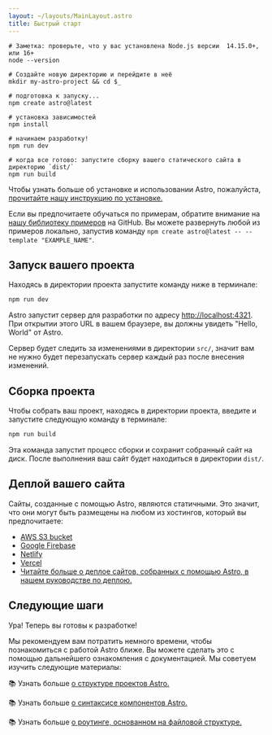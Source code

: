 ```yaml
---
layout: ~/layouts/MainLayout.astro
title: Быстрый старт
---
```


```shell
# Заметка: проверьте, что у вас установлена Node.js версии  14.15.0+, или 16+
node --version

# Создайте новую директорию и перейдите в неё
mkdir my-astro-project && cd $_

# подготовка к запуску...
npm create astro@latest

# установка зависимостей
npm install

# начинаем разработку!
npm run dev
```

```shell
# когда все готово: запустите сборку вашего статического сайта в директорию `dist/`
npm run build
```

Чтобы узнать больше об установке и использовании Astro, пожалуйста, [прочитайте нашу инструкцию по установке.](installation)

Если вы предпочитаете обучаться по примерам, обратите внимание на [нашу библиотеку примеров](https://github.com/withastro/astro/tree/main/examples) на GitHub. Вы можете развернуть любой из примеров локально, запустив команду `npm create astro@latest -- --template "EXAMPLE_NAME"`.

## Запуск вашего проекта

Находясь в директории проекта запустите команду ниже в терминале:

```bash
npm run dev
```

Astro запустит сервер для разработки по адресу [http://localhost:4321](http://localhost:4321). При открытии этого URL в вашем браузере, вы должны увидеть "Hello, World" от Astro.

Сервер будет следить за изменениями в директории `src/`, значит вам не нужно будет перезапускать сервер каждый раз после внесения изменений.

## Сборка проекта

Чтобы собрать ваш проект, находясь в директории проекта, введите и запустите следующую команду в терминале:

```bash
npm run build
```

Эта команда запустит процесс сборки и сохранит собранный сайт на диск. После выполнения ваш сайт будет находиться в директории `dist/`.

## Деплой вашего сайта

Сайты, созданные с помощью Astro, являются статичными. Это значит, что они могут быть размещены на любом из хостингов, который вы предпочитаете:

- [AWS S3 bucket](https://aws.amazon.com/s3/)
- [Google Firebase](https://firebase.google.com/)
- [Netlify](https://www.netlify.com/)
- [Vercel](https://vercel.com/)
- [Читайте больше о деплое сайтов, собранных с помощью Astro, в нашем руководстве по деплою.](/guides/deploy)

## Следующие шаги

Ура! Теперь вы готовы к разработке!

Мы рекомендуем вам потратить немного времени, чтобы познакомиться с работой Astro ближе. Вы можете сделать это с помощью дальнейшего ознакомления с документацией. Мы советуем изучить следующие материалы:

📚 Узнать больше [о структуре проектов Astro.](/core-concepts/project-structure)

📚 Узнать больше [о синтаксисе компонентов Astro.](/core-concepts/astro-components)

📚 Узнать больше [о роутинге, основанном на файловой структуре.](core-concepts/astro-pages)
